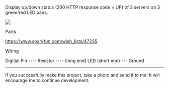 Display up/down status (200 HTTP response code = UP) of 3 servers on 3 green/red LED pairs.

[![](http://farm8.staticflickr.com/7112/7411960850_81fcae7854_c_d.jpg)](http://farm8.staticflickr.com/7112/7411960850_81fcae7854_c_d.jpg)

Parts

https://www.sparkfun.com/wish_lists/47235

Wiring

Digitial Pin ---- Resistor ---- (long end) LED (short end) --- Ground

----

If you successfully make this project, take a photo and send it to me! It will encourage me to continue development.

